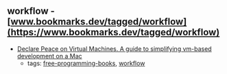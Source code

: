 workflow - [www.bookmarks.dev/tagged/workflow](https://www.bookmarks.dev/tagged/workflow)
---
* [Declare Peace on Virtual Machines. A guide to simplifying vm-based development on a Mac](https://leanpub.com/declarepeaceonvms)
    * tags: [free-programming-books](../tags/free-programming-books.md), [workflow](../tags/workflow.md)
